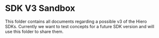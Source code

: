 # SDK V3 Sandbox

This folder contains all documents regarding a possible v3 of the Hiero SDKs.
Currently we want to test concepts for a future SDK version and will use this folder to share them.
 
